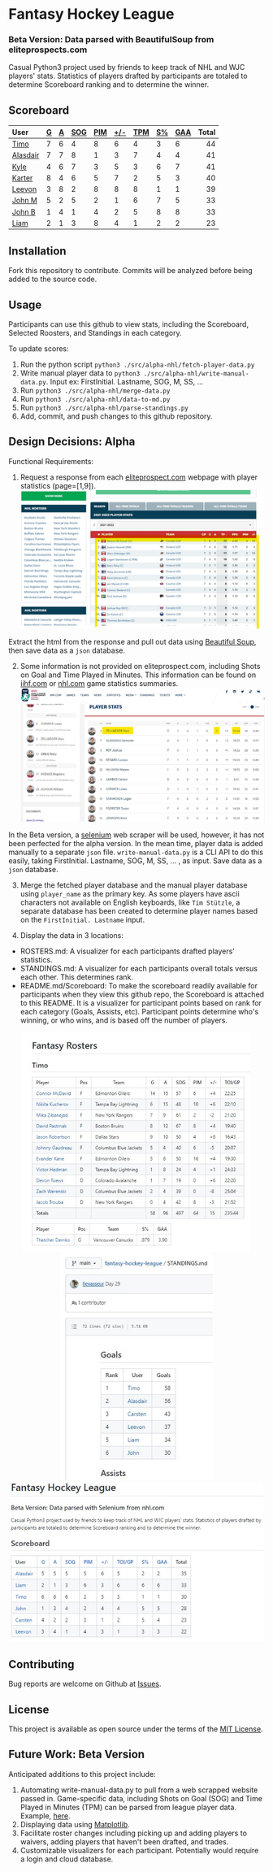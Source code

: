 # Fantasy Hockey League
### Beta Version: Data parsed with BeautifulSoup from eliteprospects.com
Casual Python3 project used by friends to keep track of NHL and WJC players' stats. Statistics of players drafted by participants are totaled to determine Scoreboard ranking and to determine the winner.
## Scoreboard
| User | [G](https://github.com/llevasseur/fantasy-hockey-league/blob/main/STANDINGS.md#user-content-goals) | [A](https://github.com/llevasseur/fantasy-hockey-league/blob/main/STANDINGS.md#user-content-assists) | [SOG](https://github.com/llevasseur/fantasy-hockey-league/blob/main/STANDINGS.md#user-content-shots-on-goal) | [PIM](https://github.com/llevasseur/fantasy-hockey-league/blob/main/STANDINGS.md#user-content-penalties-in-minutes) | [+/-](https://github.com/llevasseur/fantasy-hockey-league/blob/main/STANDINGS.md#user-content-plus--minus) | [TPM](https://github.com/llevasseur/fantasy-hockey-league/blob/main/STANDINGS.md#user-content-time-played-in-minutes) | [S%](https://github.com/llevasseur/fantasy-hockey-league/blob/main/STANDINGS.md#user-content-save-percentage) | [GAA](https://github.com/llevasseur/fantasy-hockey-league/blob/main/STANDINGS.md#user-content-goals-against-average) | Total |
| :--- | ---- | ---- | ---- | ---- | ---- | ---- | ---- | ---- |  -----: |
| [Timo](https://github.com/llevasseur/fantasy-hockey-league/blob/main/ROSTERS.md#Timo) | 7 | 6 | 4 | 8 | 6 | 4 | 3 | 6 | 44 |
| [Alasdair](https://github.com/llevasseur/fantasy-hockey-league/blob/main/ROSTERS.md#Alasdair) | 7 | 7 | 8 | 1 | 3 | 7 | 4 | 4 | 41 |
| [Kyle](https://github.com/llevasseur/fantasy-hockey-league/blob/main/ROSTERS.md#Kyle) | 4 | 6 | 7 | 3 | 5 | 3 | 6 | 7 | 41 |
| [Karter](https://github.com/llevasseur/fantasy-hockey-league/blob/main/ROSTERS.md#Karter) | 8 | 4 | 6 | 5 | 7 | 2 | 5 | 3 | 40 |
| [Leevon](https://github.com/llevasseur/fantasy-hockey-league/blob/main/ROSTERS.md#Leevon) | 3 | 8 | 2 | 8 | 8 | 8 | 1 | 1 | 39 |
| [John M](https://github.com/llevasseur/fantasy-hockey-league/blob/main/ROSTERS.md#John-M) | 5 | 2 | 5 | 2 | 1 | 6 | 7 | 5 | 33 |
| [John B](https://github.com/llevasseur/fantasy-hockey-league/blob/main/ROSTERS.md#John-B) | 1 | 4 | 1 | 4 | 2 | 5 | 8 | 8 | 33 |
| [Liam](https://github.com/llevasseur/fantasy-hockey-league/blob/main/ROSTERS.md#Liam) | 2 | 1 | 3 | 8 | 4 | 1 | 2 | 2 | 23 |
## Installation
Fork this repository to contribute. Commits will be analyzed before being added to the source code.
## Usage 
Participants can use this github to view stats, including the Scoreboard, Selected Roosters, and Standings in each category.

To update scores:
1. Run the python script `python3 ./src/alpha-nhl/fetch-player-data.py`
2. Write manual player data to `python3 ./src/alpha-nhl/write-manual-data.py`. Input ex: FirstInitial. Lastname, SOG, M, SS, ...
3. Run `python3 ./src/alpha-nhl/merge-data.py`
4. Run `python3 ./src/alpha-nhl/data-to-md.py`
5. Run `python3 ./src/alpha-nhl/parse-standings.py`
6. Add, commit, and push changes to this github repository.
## Design Decisions: Alpha
Functional Requirements:
1. Request a response from each [eliteprospect.com](https://www.eliteprospects.com/league/wjc-20/stats/2021-2022?page=1) webpage with player statistics (page=[1,9]).
<kbd>![elite prospects webpage example](/public/images/http_source.jpg)</kbd>

Extract the html from the response and pull out data using [Beautiful Soup](https://www.crummy.com/software/BeautifulSoup/bs4/doc/), then save data as a `json` database.

2. Some information is not provided on eliteprospect.com, including Shots on Goal and Time Played in Minutes. This information can be found on [iihf.com](https://www.iihf.com/en/events/2022/wm20/gamecenter/statistics/37416/5-lat-vs-can) or [nhl.com](https://www.nhl.com/gamecenter/bos-vs-nyr/2022/11/03/2022020161/recap/stats#game=2022020161,game_state=final,lock_state=final,game_tab=stats) game statistics summaries.
<kbd>![iihf stats summary webpage example](/public/images/additional_source.jpg)</kbd>

In the Beta version, a [selenium](https://selenium-python.readthedocs.io/) web scraper will be used, however, it has not been perfected for the alpha version. In the mean time, player data is added manually to a separate `json` file. `write-manual-data.py` is a CLI API to do this easily, taking FirstInitial. Lastname, SOG, M, SS, ... , as input. Save data as a `json` database.

3. Merge the fetched player database and the manual player database using `player_name` as the primary key. As some players have ascii characters not available on English keyboards, like `Tim Stützle`, a separate database has been created to determine player names based on the `FirstInitial. Lastname` input.

4. Display the data in 3 locations: 
* ROSTERS.md: A visualizer for each participants drafted players' statistics. 
* STANDINGS.md: A visualizer for each participants overall totals versus each other. This determines rank. 
* README.md/Scoreboard: To make the scoreboard readily available for participants when they view this github repo, the Scoreboard is attached to this README. It is a visualizer for participant points based on rank for each category (Goals, Assists, etc). Participant points determine who's winning, or who wins, and is based off the number of players.
<p align='center'><kbd><img src='/public/images/roster_example.jpg' width='450' /></kbd><kbd><img src='/public/images/standings_example.jpg' width='300' /></kbd><kbd><img src='/public/images/scoreboard_example.jpg' width='500' /></kbd></p>

## Contributing
Bug reports are welcome on Github at [Issues](https://github.com/llevasseur/world-juniors-2022/issues).
## License
This project is available as open source under the terms of the [MIT License](https://opensource.org/licenses/MIT).
## Future Work: Beta Version
Anticipated additions to this project include:
1. Automating write-manual-data.py to pull from a web scrapped website passed in. Game-specific data, including Shots on Goal (SOG) and Time Played in Minutes (TPM) can be parsed from league player data. Example, [here](https://www.nhl.com/stats/skaters).
2. Displaying data using [Matplotlib](https://matplotlib.org/).
3. Facilitate roster changes including picking up and adding players to waivers, adding players that haven't been drafted, and trades.
4. Customizable visualizers for each participant. Potentially would require a login and cloud database.